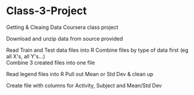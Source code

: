 # Class-3-Project
Getting &amp; Cleaing Data Coursera class project

Download and unzip data from source provided

Read Train and Test data files into R 
  Combine files by type of data first (eg all X's, all Y's...)  
  Combine 3 created files into one file

Read legend files into R
  Pull out Mean or Std Dev & clean up

Create file with columns for Activity, Subject and Mean/Std Dev




  
